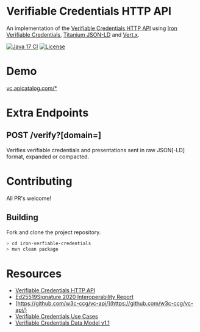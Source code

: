 # Verifiable Credentials HTTP API

An implementation of the [Verifiable Credentials HTTP API](https://w3c-ccg.github.io/vc-api/) using [Iron Verifiable Credentials](https://github.com/filip26/iron-verifiable-credentials), [Titanium JSON-LD](https://github.com/filip26/titanium-json-ld) and [Vert.x](https://vertx.io/).

[![Java 17 CI](https://github.com/filip26/vc-http-api/actions/workflows/java17-build.yml/badge.svg)](https://github.com/filip26/vc-http-api/actions/workflows/java17-build.yml)
[![License](https://img.shields.io/badge/License-Apache%202.0-blue.svg)](https://opensource.org/licenses/Apache-2.0)


# Demo

[vc.apicatalog.com/*](vc.apicatalog.com)

# Extra Endpoints

## POST /verify?[domain=]
Verifies verifiable credentials and presentations sent in raw JSON[-LD] format, expanded or compacted.

# Contributing

All PR's welcome!

## Building

Fork and clone the project repository.

```bash
> cd iron-verfiable-credentials
> mvn clean package
```

# Resources
* [Verifiable Credentials HTTP API](https://w3c-ccg.github.io/vc-api/)
* [Ed25519Signature 2020 Interoperability Report](https://w3c-ccg.github.io/di-ed25519-test-suite/)
* [https://github.com/w3c-ccg/vc-api/](https://github.com/w3c-ccg/vc-api/)
* [Verifiable Credentials Use Cases](https://www.w3.org/TR/vc-use-cases/)
* [Verifiable Credentials Data Model v1.1](https://www.w3.org/TR/vc-data-model/)
